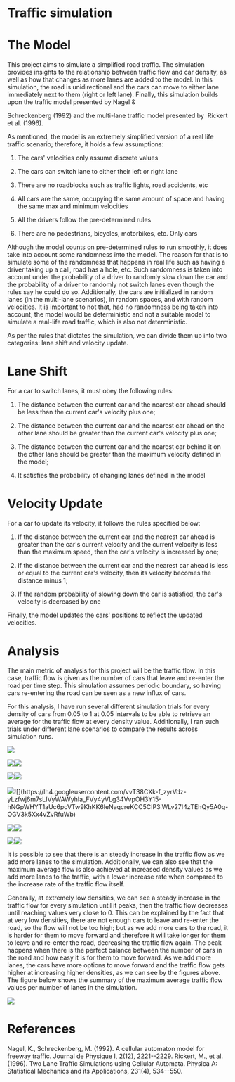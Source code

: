 
# Traffic simulation


# The Model

This project aims to simulate a simplified road traffic. The simulation provides insights to the relationship between traffic flow and car density, as well as how that changes as more lanes are added to the model. In this simulation, the road is unidirectional and the cars can move to either lane immediately next to them (right or left lane). Finally, this simulation builds upon the traffic model presented by Nagel &

Schreckenberg (1992) and the multi-lane traffic model presented by  Rickert et al. (1996).

As mentioned, the model is an extremely simplified version of a real life traffic scenario; therefore, it holds a few assumptions:

1.  The cars' velocities only assume discrete values

2.  The cars can switch lane to either their left or right lane

3.  There are no roadblocks such as traffic lights, road accidents, etc

4.  All cars are the same, occupying the same amount of space and having the same max and minimum velocities

5.  All the drivers follow the pre-determined rules

6.  There are no pedestrians, bicycles, motorbikes, etc. Only cars

Although the model counts on pre-determined rules to run smoothly, it does take into account some randomness into the model. The reason for that is to simulate some of the randomness that happens in real life such as having a driver taking up a call, road has a hole, etc. Such randomness is taken into account under the probability of a driver to randomly slow down the car and the probability of a driver to randomly not switch lanes even though the rules say he could do so. Additionally, the cars are initialized in random lanes (in the multi-lane scenarios), in random spaces, and with random velocities. It is important to not that, had no randomness being taken into account, the model would be deterministic and not a suitable model to simulate a real-life road traffic, which is also not deterministic.

As per the rules that dictates the simulation, we can divide them up into two categories: lane shift and velocity update.

# Lane Shift

For a car to switch lanes, it must obey the following rules:

1.  The distance between the current car and the nearest car ahead should be less than the current car's velocity plus one;

2.  The distance between the current car and the nearest car ahead on the other lane should be greater than the current car's velocity plus one;

3.  The distance between the current car and the nearest car behind it on the other lane should be greater than the maximum velocity defined in the model;

4.  It satisfies the probability of changing lanes defined in the model

# Velocity Update

For a car to update its velocity, it follows the rules specified below:

1.  If the distance between the current car and the nearest car ahead is greater than the car's current velocity and the current velocity is less than the maximum speed, then the car's velocity is increased by one;

2.  If the distance between the current car and the nearest car ahead is less or equal to the current car's velocity, then its velocity becomes the distance minus 1;

3.  If the random probability of slowing down the car is satisfied, the car's velocity is decreased by one

Finally, the model updates the cars' positions to reflect the updated velocities.

# Analysis

The main metric of analysis for this project will be the traffic flow. In this case, traffic flow is given as the number of cars that leave and re-enter the road per time step. This simulation assumes periodic boundary, so having cars re-entering the road can be seen as a new influx of cars. 

For this analysis, I have run several different simulation trials for every density of cars from 0.05 to 1 at 0.05 intervals to be able to retrieve an average for the traffic flow at every density value. Additionally, I ran such trials under different lane scenarios to compare the results across simulation runs.


![](https://lh3.googleusercontent.com/StngwDj5X8kt0wA3l7UbYh9Np9IykrbQBZ0yWECzBl9LSKF19fKfIXcJRolWh9tc9FzLoKy0XMybm3zos4kOTCdjhinFBSJbNPOexx7-3Pt82UJYz31yv8yurjN1TOtU5n9vh6K7)

![](https://lh3.googleusercontent.com/Fn7QLB5yz4NHyhhERn-zXslMgYI9txmaVJA_SwdGt68CA69K-pRODCFgTor1Uth_54cj9Mnxpx0d5BGj_UEQnV5PfBxCk1SQ7pmlItYseX_hs-gaOA6yt7qDyiEZfyURKFwZjigV)![](https://lh6.googleusercontent.com/uodaEOr2NpH4kFpaCJYSJ_MTI80X8Ekdj_q5lOhSXdVB5eETL1DzCjGnnKQdeNELm5XDgNDKRMUXhnWI5FYSg8dmOOYHq3T57e6sHi_bg5X82ePirO1mShhJos6UZa3bhE5K7BHs)

![](https://lh6.googleusercontent.com/n9-CiIncsBvAQgMfqsTLlAr72z2sfXIWiORf19b0ZC10k6wcaMvRO6BgZortYDZBEH7hyPbxZRaBHAtpz81wZLUJK5ZOI_NfX4cAWiIYGc10BtskLAZonOImA4Ddp0udQaV1Hm8r)![](https://lh4.googleusercontent.com/p0SDnNbyXctsCW8juu_DP422J7xzswJHYFc36brEHRVHCKvJZddiYYCg5SshFNnm90mAbglg0qzkVLVbl7pEF08ZKvrps7JA2dglbafGgOvY_VGZXALUh6OIedDrnugeB0NnNMh7)          

![](https://lh6.googleusercontent.com/A9YUCcvXClmi4rkYcvOeqSWr5ie6sfsvQYQvjQOOGFZc-1_TuSLiizTbkJCGTpV6KdxrGeWcnzRidIuGexzxn9W_oiimdf1oAAUKvnYRhfbiYctJJbq-GgthQaokQoVPsGEFxfi_)![](https://lh4.googleusercontent.com/vvT38CXk-f_zyrVdz-yLzfwj6m7sLIVyWAWyhIa_FVy4yVLg34VvpOH3Y15-hNGpWHYT1aUc6pcVTw9KhKK6leNaqcreKCC5CIP3iWLv27I4zTEhQy5A0q-OGV3k5Xx4vZvRfuWb)     

![](https://lh3.googleusercontent.com/vM6qa3jwlaKBKxkUeS_Arm6k7Do7IRGEQZ7nBNeh1o_zZluN7Jwia3iO4VVNKu7aMXgM9PpHXC3ZM-ZK__HZwfsPW5qmXipwhT7wVh6un2DykJGvpZbY2UfsbSFG6r3cqE0VqsiF)![](https://lh6.googleusercontent.com/mWq_GSSBtWQFXUdqA2WoCFyAABW8sxHcarI5sV2enPh2ulYZMRK7CCwQfmCCOPVzhOstaPOYzTHYqjbV6jDSiT-QfjJt62csIMYy5qM_RmRHAPnnQQ_B93Nw8y9meaAlEDjQbTtO)

![](https://lh4.googleusercontent.com/5MWEIdaC5yJ_gTftNpSRZwHXjqcZ3Bj1Y2X4b3kffSTG08eE7fo--OWDJiX_kAVK7Cm8KpyAqWeRsTb5L9RycKQ-BYd0zwB3rOPxxCZDY0ELeyGtBsQSW2myALy0wzNZ030_E4pr)![](https://lh3.googleusercontent.com/nG0IDOAuU_yFf41_0XHuPTi6qhPdvahWkWfKP9liGDI0z6ld_9ZF4Irnud3vrZeYnNe_XNq7gfS3tK0aRG7QUxJoN4BPy16cQA2lSyLxWAKwW7-y4GfhIYqg52dgdbGCz-HMBtPx)

It is possible to see that there is an steady increase in the traffic flow as we add more lanes to the simulation. Additionally, we can also see that the maximum average flow is also achieved at increased density values as we add more lanes to the traffic, with a lower increase rate when compared to the increase rate of the traffic flow itself.

Generally, at extremely low densities, we can see a steady increase in the traffic flow for every simulation until it peaks, then the traffic flow decreases until reaching values very close to 0. This can be explained by the fact that at very low densities, there are not enough cars to leave and re-enter the road, so the flow will not be too high; but as we add more cars to the road, it is harder for them to move forward and therefore it will take longer for them to leave and re-enter the road, decreasing the traffic flow again. The peak happens when there is the perfect balance between the number of cars in the road and how easy it is for them to move forward. As we add more lanes, the cars have more options to move forward and the traffic flow gets higher at increasing higher densities, as we can see by the figures above. The figure below shows the summary of the maximum average traffic flow values per number of lanes in the simulation.

![](https://lh6.googleusercontent.com/Xc8cbKGJ27jj9uefeaVidh4Hu4J_Ng5f3QtJcul4KhHiRliWgOM67r_FDxa95pZ5c1kVLAIqbiVmqQyJGWLqaFgpvCNLd9GUq9Nxv5rnfW6pFUncmhDgSjlp7R2sswsAk5bnea4T)

# References

Nagel, K., Schreckenberg, M. (1992). A cellular automaton model for freeway traffic. Journal de Physique I, 2(12), 2221--2229.
Rickert, M., et al. (1996). Two Lane Traffic Simulations using Cellular Automata. Physica A: Statistical Mechanics and its Applications, 231(4), 534--550. 
